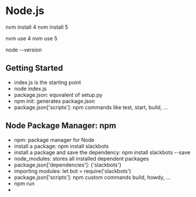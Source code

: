 # Node.js

nvm install 4
nvm install 5

nvm use 4
nvm use 5

node --version

## Getting Started
* index.js is the starting point
* node index.js
* package.json: equvalent of setup.py
* npm init: generates package.json
* package.json['scripts']: npm commands like test, start, build, ...


## Node Package Manager: npm
* npm: package manager for Node
* install a package: npm install slackbots
* install a package and save the dependency: npm install slackbots --save
* node_modules: stores all installed dependent packages
* package.json['dependencies']: {'slackbots'}
* importing modules: let bot = require('slackbots')
* package.json['scripts']: npm custom commands build, howdy, ...
* npm run <custom-command>
*
